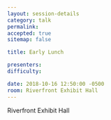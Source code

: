 ```yaml
---
layout: session-details
category: talk
permalink:
accepted: true
sitemap: false

title: Early Lunch

presenters:
difficulty:

date: 2018-10-16 12:50:00 -0500
room: Riverfront Exhibit Hall
---
```

Riverfront Exhibit Hall
